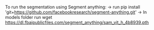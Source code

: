 To run the segmentation using Segment anything:
-> run pip install 'git+https://github.com/facebookresearch/segment-anything.git'
-> In models folder run wget https://dl.fbaipublicfiles.com/segment_anything/sam_vit_h_4b8939.pth
